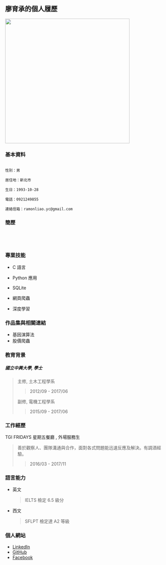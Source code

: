## 			廖育承的個人履歷

<img src="https://github.com/RamonLiao/ramonliao_profile/blob/master/selfie.JPG" height="400px">



### 基本資料

```

性別：男

居住地：新北市

生日：1993-10-28

電話：0921249855

連絡信箱：ramonliao.yc@gmail.com

```



### 簡歷

```




```



### 專業技能

* C 語言

* Python 應用

* SQLite
* 網頁爬蟲
* 深度學習



### 作品集與相關連結

* 基因演算法
* 股價爬蟲



### 教育背景

##### 國立中興大學,  學士

> 主修,  土木工程學系
>
> > 2012/09 - 2017/06
>
> 副修,  電機工程學系
>
> > 2015/09 - 2017/06



### 工作經歷

TGI FRIDAYS 星期五餐廳 ,  外場服務生

> 善於觀察人、團隊溝通與合作，面對各式問題能迅速反應及解決。有調酒經驗。
>
> > 2016/03 - 2017/11



### 語言能力

* 英文

  > IELTS 檢定 6.5 級分

* 西文

  > SFLPT 檢定達 A2 等級



### 個人網站

* [LinkedIn](www.linkedin.com/in/ramonliao)
* [GitHub](https://github.com/RamonLiao)
* [Facebook](https://www.facebook.com/yc52811)

